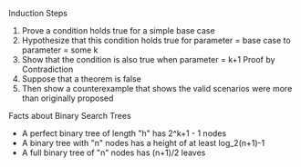 Induction Steps
1. Prove a condition holds true for a simple base case
2. Hypothesize that this condition holds true for parameter = base case to parameter = some k
3. Show that the condition is also true when parameter = k+1
Proof by Contradiction
1. Suppose that a theorem is false
2. Then show a counterexample that shows the valid scenarios were more than originally proposed

Facts about Binary Search Trees
* A perfect binary tree of length "h" has 2^k+1 - 1 nodes
* A binary tree with "n" nodes has a height of at least log_2(n+1)-1
* A full binary tree of "n" nodes has (n+1)/2 leaves